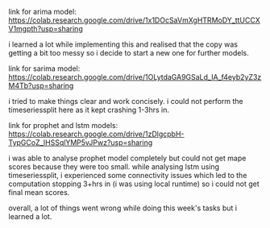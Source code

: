 link for arima model: https://colab.research.google.com/drive/1x1DOcSaVmXgHTRMoDY_ttUCCXV1mgpth?usp=sharing

i learned a lot while implementing this and realised that the copy was getting a bit too messy so i decide to start a new one for further models.


link for sarima model: https://colab.research.google.com/drive/1OLytdaGA9GSaLd_IA_f4eyb2yZ3zM4Tb?usp=sharing

i tried to make things clear and work concisely. i could not perform the timeseriessplit here as it kept crashing 1-3hrs in.


link for prophet and lstm models: https://colab.research.google.com/drive/1zDlgcpbH-TypGCoZ_IHSSqlYMP5vJPwz?usp=sharing

i was able to analyse prophet model completely but could not get mape scores because they were too small. while analysing lstm using timeseriessplit, i experienced some connectivity issues which led to the computation stopping 3+hrs in (i was using local runtime) so i could not get final mean scores.

overall, a lot of things went wrong while doing this week's tasks but i learned a lot.